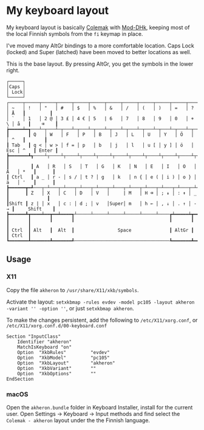 # My keyboard layout

My keyboard layout is basically [Colemak] with [Mod-DHk], keeping most
of the local Finnish symbols from the `fi` keymap in place.

I've moved many AltGr bindings to a more comfortable location. Caps Lock
(locked) and Super (latched) have been moved to better locations as well.

This is the base layout. By pressing AltGr, you get the symbols in the lower right.
```
┌─────┐
│Caps │
│ Lock│
└─────┘
┌─────┬─────┬─────┬─────┬─────┬─────┬─────┬─────┬─────┬─────┬─────┬─────┬─────┲━━━━━━━━━┓
│ ~   │ !   │ "   │ #   │ $   │ %   │ &   │ /   │ (   │ )   │ =   │ ?   │ Å   ┃         ┃
│ `   │ 1   │ 2 @ │ 3 £ │ 4 € │ 5   | 6   │ 7   │ 8   │ 9   │ 0   │ + \ │ å   ┃    ⌫    ┃
┢━━━━━┷━┱───┴─┬───┴─┬───┴─┬───┴─┬───┴─┬───┴─┬───┴─┬───┴─┬───┴─┬───┴─┬───┴─┬───┺━┳━━━━━━━┫
┃       ┃ Q   │ W   │ F   │ P   │ B   │ J   │ L   │ U   │ Y   │ Ö   │     │ ^   ┃       ┃
┃ Tab   ┃ q < │ w > │ f = │ p   │ b   │ j   │ l   │ u [ │ y ] │ ö   │ Esc │ ^   ┃ Enter ┃
┣━━━━━━━┻┱────┴┬────┴┬────┴┬────┴┬────┴┬────┴┬────┴┬────┴┬────┴┬────┴┬────┴┬────┺┓      ┃
┃        ┃ A   │ R   │ S   │ T   │ G   │ K   │ N   │ E   │ I   │ O   │ Ä   │ *   ┃      ┃
┃ Ctrl   ┃ a _ │ r - │ s / │ t ? │ g   │ k   │ n { │ e ( │ i ) │ o } │ ä   │ '   ┃      ┃
┣━━━━━━┳━┹───┬─┴───┬─┴───┬─┴───┬─┴───┬─┴───┬─┴───┬─┴───┬─┴───┬─┴───┬─┴───┲━┷━━━━━┻━━━━━━┫
┃      ┃ Z   │ X   │ C   │ D   │ V   │     | M   │ H ⌫ │ ; ↡ │ : ↟ │ _   ┃              ┃
┃Shift ┃ z | │ x   │ c : │ d ; │ v   │Super│ m   │ h ← │ , ↓ │ . ↑ │ - → ┃     Shift    ┃
┣━━━━━━┻┳━━━━┷━━┳━━┷━━━━┱┴─────┴─────┴─────┴─────┴─────┴────┲┷━━━━━┷┳━━━━┻━━┳━━━━━━━┳━━━┛
┃       ┃       ┃       ┃                                   ┃       ┃       ┃       ┃
┃ Ctrl  ┃ Alt   ┃  Alt  ┃                Space              ┃ AltGr ┃       ┃ Ctrl  ┃
┗━━━━━━━┻━━━━━━━┻━━━━━━━┹───────────────────────────────────┺━━━━━━━┻━━━━━━━┻━━━━━━━┛
```

## Usage

### X11

Copy the file `akheron` to `/usr/share/X11/xkb/symbols`.

Activate the layout: `setxkbmap -rules evdev -model pc105 -layout
akheron -variant '' -option ''`, or just `setxkbmap akheron`.

To make the changes persistent, add the following to
`/etc/X11/xorg.conf`, or `/etc/X11/xorg.conf.d/00-keyboard.conf`

```
Section "InputClass"
    Identifier "akheron"
    MatchIsKeyboard "on"
    Option  "XkbRules"         "evdev"
    Option  "XkbModel"         "pc105"
    Option  "XkbLayout"        "akheron"
    Option  "XkbVariant"       ""
    Option  "XkbOptions"       ""
EndSection
```

### macOS

Open the `akheron.bundle` folder in Keyboard Installer, install for the current
user. Open Settings -> Keyboard -> Input methods and find select the `Colemak -
akheron` layout under the the Finnish language.

[Colemak]: https://colemak.com
[Mod-DHk]: https://colemakmods.github.io/mod-dh/
